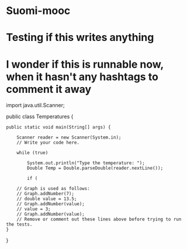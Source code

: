 # Suomi-mooc
# Testing if this writes anything

# I wonder if this is runnable now, when it hasn't any hashtags to comment it away


import java.util.Scanner;

public class Temperatures {

    public static void main(String[] args) {

        Scanner reader = new Scanner(System.in);
        // Write your code here.
        
        while (true)
        
            System.out.println("Type the temperature: ");
            Double Temp = Double.parseDouble(reader.nextLine());
        
            if (
        
        // Graph is used as follows:
        // Graph.addNumber(7);
        // double value = 13.5;
        // Graph.addNumber(value);
        // value = 3;
        // Graph.addNumber(value);
        // Remove or comment out these lines above before trying to run the tests.
    }
}

